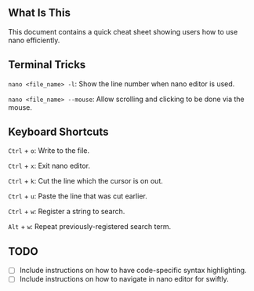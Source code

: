 ## **What Is This**
This document contains a quick cheat sheet showing users how to use nano efficiently.

## **Terminal Tricks**

`nano <file_name> -l`: Show the line number when nano editor is used.

`nano <file_name> --mouse`: Allow scrolling and clicking to be done via the mouse.

## **Keyboard Shortcuts**

`Ctrl` + `o`: Write to the file.

`Ctrl` + `x`: Exit nano editor. 

`Ctrl` + `k`: Cut the line which the cursor is on out.

`Ctrl` + `u`: Paste the line that was cut earlier.

`Ctrl` + `w`: Register a string to search.

`Alt` + `w`: Repeat previously-registered search term.


## **TODO**
- [ ] Include instructions on how to have code-specific syntax highlighting.
- [ ] Include instructions on how to navigate in nano editor for swiftly.

